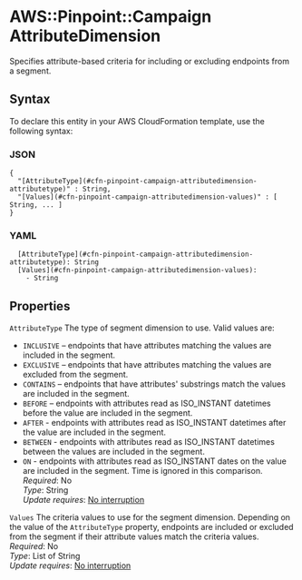 # AWS::Pinpoint::Campaign AttributeDimension<a name="aws-properties-pinpoint-campaign-attributedimension"></a>

Specifies attribute\-based criteria for including or excluding endpoints from a segment\.

## Syntax<a name="aws-properties-pinpoint-campaign-attributedimension-syntax"></a>

To declare this entity in your AWS CloudFormation template, use the following syntax:

### JSON<a name="aws-properties-pinpoint-campaign-attributedimension-syntax.json"></a>

```
{
  "[AttributeType](#cfn-pinpoint-campaign-attributedimension-attributetype)" : String,
  "[Values](#cfn-pinpoint-campaign-attributedimension-values)" : [ String, ... ]
}
```

### YAML<a name="aws-properties-pinpoint-campaign-attributedimension-syntax.yaml"></a>

```
  [AttributeType](#cfn-pinpoint-campaign-attributedimension-attributetype): String
  [Values](#cfn-pinpoint-campaign-attributedimension-values): 
    - String
```

## Properties<a name="aws-properties-pinpoint-campaign-attributedimension-properties"></a>

`AttributeType`  <a name="cfn-pinpoint-campaign-attributedimension-attributetype"></a>
The type of segment dimension to use\. Valid values are:  
+ `INCLUSIVE` – endpoints that have attributes matching the values are included in the segment\.
+ `EXCLUSIVE` – endpoints that have attributes matching the values are excluded from the segment\.
+ `CONTAINS` – endpoints that have attributes' substrings match the values are included in the segment\.
+ `BEFORE` – endpoints with attributes read as ISO\_INSTANT datetimes before the value are included in the segment\.
+ `AFTER` \- endpoints with attributes read as ISO\_INSTANT datetimes after the value are included in the segment\.
+ `BETWEEN` \- endpoints with attributes read as ISO\_INSTANT datetimes between the values are included in the segment\.
+ `ON` \- endpoints with attributes read as ISO\_INSTANT dates on the value are included in the segment\. Time is ignored in this comparison\.
*Required*: No  
*Type*: String  
*Update requires*: [No interruption](https://docs.aws.amazon.com/AWSCloudFormation/latest/UserGuide/using-cfn-updating-stacks-update-behaviors.html#update-no-interrupt)

`Values`  <a name="cfn-pinpoint-campaign-attributedimension-values"></a>
The criteria values to use for the segment dimension\. Depending on the value of the `AttributeType` property, endpoints are included or excluded from the segment if their attribute values match the criteria values\.  
*Required*: No  
*Type*: List of String  
*Update requires*: [No interruption](https://docs.aws.amazon.com/AWSCloudFormation/latest/UserGuide/using-cfn-updating-stacks-update-behaviors.html#update-no-interrupt)
